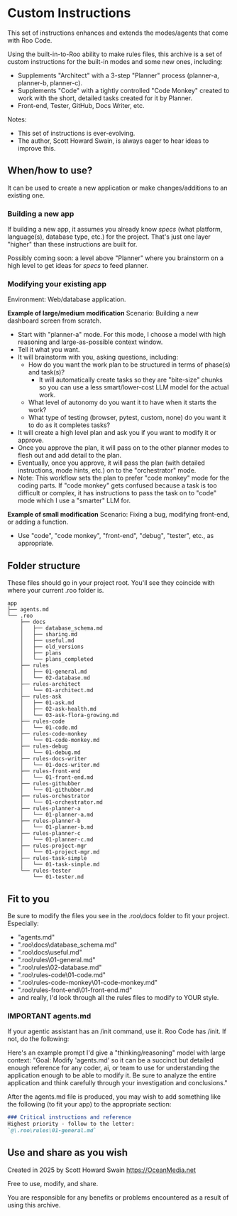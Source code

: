 # Custom Instructions

This set of instructions enhances and extends the modes/agents that come with Roo Code.

Using the built-in-to-Roo ability to make rules files, this archive is a set of custom instructions for the built-in modes and some new ones, including:
- Supplements "Architect" with a 3-step "Planner" process (planner-a, planner-b, planner-c).
- Supplements "Code" with a tightly controlled "Code Monkey" created to work with the short, detailed tasks created for it by Planner.
- Front-end, Tester, GitHub, Docs Writer, etc.

Notes: 
- This set of instructions is ever-evolving. 
- The author, Scott Howard Swain, is always eager to hear ideas to improve this.

## When/how to use?

It can be used to create a new application or make changes/additions to an existing one. 

### Building a new app
If building a new app, it assumes you already know *specs* (what platform, language(s), database type, etc.) for the project. 
That's just one layer "higher" than these instructions are built for.

Possibly coming soon: a level above "Planner" where you brainstorm on a high level to get ideas for *specs* to feed planner.

### Modifying your existing app
Environment: Web/database application.

**Example of large/medium modification**
Scenario: Building a new dashboard screen from scratch.
- Start with "planner-a" mode. For this mode, I choose a model with high reasoning and large-as-possible context window.
- Tell it what you want.
- It will brainstorm with you, asking questions, including:
    - How do you want the work plan to be structured in terms of phase(s) and task(s)?
        - It will automatically create tasks so they are "bite-size" chunks so you can use a less smart/lower-cost LLM model for the actual work.
    - What level of autonomy do you want it to have when it starts the work?
    - What type of testing (browser, pytest, custom, none) do you want it to do as it completes tasks?
- It will create a high level plan and ask you if you want to modify it or approve.
- Once you approve the plan, it will pass on to the other planner modes to flesh out and add detail to the plan.
- Eventually, once you approve, it will pass the plan (with detailed instructions, mode hints, etc.) on to the "orchestrator" mode.
- Note: This workflow sets the plan to prefer "code monkey" mode for the coding parts. If "code monkey" gets confused because a task is too difficult or complex, it has instructions to pass the task on to "code" mode which I use a "smarter" LLM for.

**Example of small modification**
Scenario: Fixing a bug, modifying front-end, or adding a function.
- Use "code", "code monkey", "front-end", "debug", "tester", etc., as appropriate.

## Folder structure

These files should go in your project root. You'll see they coincide with where your current .roo folder is.

```
app
├── agents.md
└── .roo
    ├── docs
    │   ├── database_schema.md
    │   ├── sharing.md
    │   ├── useful.md
    │   ├── old_versions
    │   ├── plans
    │   └── plans_completed
    ├── rules
    │   ├── 01-general.md
    │   └── 02-database.md
    ├── rules-architect
    │   └── 01-architect.md
    ├── rules-ask
    │   ├── 01-ask.md
    │   ├── 02-ask-health.md
    │   └── 03-ask-flora-growing.md
    ├── rules-code
    │   └── 01-code.md
    ├── rules-code-monkey
    │   └── 01-code-monkey.md
    ├── rules-debug
    │   └── 01-debug.md
    ├── rules-docs-writer
    │   └── 01-docs-writer.md
    ├── rules-front-end
    │   └── 01-front-end.md
    ├── rules-githubber
    │   └── 01-githubber.md
    ├── rules-orchestrator
    │   └── 01-orchestrator.md
    ├── rules-planner-a
    │   └── 01-planner-a.md
    ├── rules-planner-b
    │   └── 01-planner-b.md
    ├── rules-planner-c
    │   └── 01-planner-c.md
    ├── rules-project-mgr
    │   └── 01-project-mgr.md
    ├── rules-task-simple
    │   └── 01-task-simple.md
    └── rules-tester
        └── 01-tester.md
```

## Fit to you

Be sure to modify the files you see in the .roo\docs folder to fit your project. Especially:
- "agents.md"
- ".roo\docs\database_schema.md"
- ".roo\docs\useful.md"
- ".roo\rules\01-general.md"
- ".roo\rules\02-database.md"
- ".roo\rules-code\01-code.md"
- ".roo\rules-code-monkey\01-code-monkey.md"
- ".roo\rules-front-end\01-front-end.md"
- and really, I'd look through all the rules files to modify to YOUR style.

### IMPORTANT agents.md

If your agentic assistant has an /init command, use it. Roo Code has /init. If not, do the following:

Here's an example prompt I'd give a "thinking/reasoning" model with large context:
"Goal: Modify 'agents.md' so it can be a succinct but detailed enough reference for any coder, ai, or team to use for understanding the application enough to be able to modify it. Be sure to analyze the entire application and think carefully through your investigation and conclusions."

After the agents.md file is produced, you may wish to add something like the following (to fit your app) to the appropriate section:
```md
### Critical instructions and reference
Highest priority - follow to the letter:
`@\.roo\rules\01-general.md`
```

## Use and share as you wish

Created in 2025 by
Scott Howard Swain
https://OceanMedia.net

Free to use, modify, and share.

You are responsible for 
any benefits or problems
encountered as a result
of using this archive.

